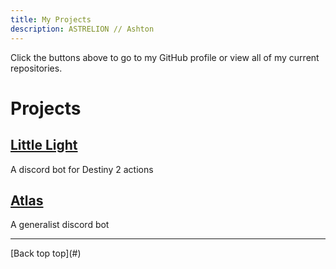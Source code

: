 ```yaml
---
title: My Projects
description: ASTRELION // Ashton
---
```


Click the buttons above to go to my GitHub profile or view all of my current repositories.

# Projects

## [Little Light](Little-Light)
A discord bot for Destiny 2 actions

## [Atlas](Atlas)
A generalist discord bot

<hr />
[Back top top](#)